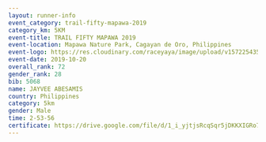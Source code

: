 ```yaml
---
layout: runner-info 
event_category: trail-fifty-mapawa-2019 
category_km: 5KM 
event-title: TRAIL FIFTY MAPAWA 2019  
event-location: Mapawa Nature Park, Cagayan de Oro, Philippines 
event-logo: https://res.cloudinary.com/raceyaya/image/upload/v1572254355/logo/trail-fifty-mapawa_fizjmb.jpg 
event-date: 2019-10-20 
overall_rank: 72
gender_rank: 28
bib: 5068
name: JAYVEE ABESAMIS
country: Philippines
category: 5km
gender: Male
time: 2-53-56
certificate: https://drive.google.com/file/d/1_i_yjtjsRcqSqr5jDKKXIGRo78xIZ5cl/view?usp=sharing
---
```


